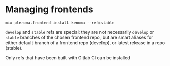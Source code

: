# Managing frontends

`mix pleroma.frontend install kenoma --ref=stable`

`develop` and `stable` refs are special: they are not necessarily `develop` or
`stable` branches of the chosen frontend repo, but are smart aliases for either
default branch of a frontend repo (develop), or latest release in a repo (stable).

Only refs that have been built with Gitlab CI can be installed